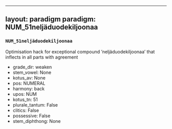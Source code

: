 
---
layout: paradigm
paradigm: NUM_51neljäduodekiljoonaa
---
### ` NUM_51neljäduodekiljoonaa `

Optimisation hack for exceptional compound ’neljäduodekiljoonaa’ that inflects in all parts with agreement
* grade_dir: weaken
* stem_vowel: None
* kotus_av: None
* pos: NUMERAL
* harmony: back
* upos: NUM
* kotus_tn: 51
* plurale_tantum: False
* clitics: False
* possessive: False
* stem_diphthong: None

